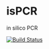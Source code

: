 # isPCR
in silico PCR

[![Build Status](https://circleci.com/gh/TGenNorth/isPCR/tree/master.svg?style=shield&circle-token=897111c87d78438dffb2bb5924437a42e4fc3a11)](https://circleci.com/gh/TGenNorth/isPCR)

